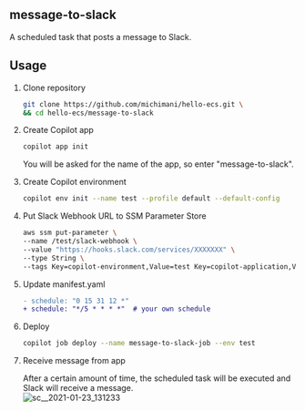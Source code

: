 message-to-slack
---

A scheduled task that posts a message to Slack.

## Usage


1. Clone repository

    ```bash
    git clone https://github.com/michimani/hello-ecs.git \
    && cd hello-ecs/message-to-slack
    ```

1. Create Copilot app

    ```bash
    copilot app init
    ```
    
    You will be asked for the name of the app, so enter "message-to-slack".

1. Create Copilot environment

    ```bash
    copilot env init --name test --profile default --default-config
    ```

1. Put Slack Webhook URL to SSM Parameter Store

    ```bash
    aws ssm put-parameter \
    --name /test/slack-webhook \
    --value "https://hooks.slack.com/services/XXXXXXX" \
    --type String \
    --tags Key=copilot-environment,Value=test Key=copilot-application,Value=message-to-slack
    ```

1. Update manifest.yaml

    ```diff
    - schedule: "0 15 31 12 *"
    + schedule: "*/5 * * * *"  # your own schedule
    ```

1. Deploy

    ```bash
    copilot job deploy --name message-to-slack-job --env test
    ```

1. Receive message from app

    After a certain amount of time, the scheduled task will be executed and Slack will receive a message.  
    ![sc__2021-01-23_131233](https://user-images.githubusercontent.com/9986092/105568718-eee24200-5d7e-11eb-9c19-1f7a6e8da2c1.png)
